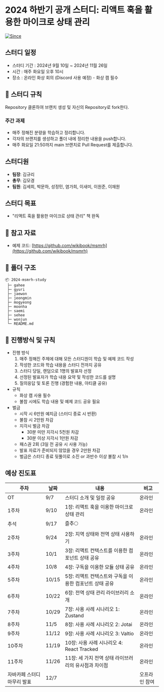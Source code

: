 # 2024 하반기 공개 스터디: 리액트 훅을 활용한 마이크로 상태 관리

[![Since](https://img.shields.io/badge/since-2024.09.06-6A5ACD.svg?&edge_flat=false)](https://github.com/JAVACAFE-STUDY/2024-msmrh-study)

## 스터디 일정

- 스터디 기간 : 2024년 9월 10일 ~ 2024년 11월 26일
- 시간 : 매주 화요일 오후 10시
- 장소 : 온라인 화상 회의 (Discord 사용 예정) - 화상 캠 필수

## 🚀 스터디 규칙

Repository 클론하여 브랜치 생성 및 자신의 Repository로 fork한다.

### 주간 과제

- 매주 정해진 분량을 학습하고 정리합니다.
- 각자의 브랜치를 생성하고 폴더 내에 정리한 내용을 push합니다.
- 매주 화요일 21:50까지 main 브랜치로 Pull Request를 제출합니다.

## 스터디원

- **팀장**: 김규리
- **총무**: 김모경
- **팀원**: 김세희, 박문하, 성정민, 염가희, 이새미, 이원준, 이재원

## 스터디 목표

- "리액트 훅을 활용한 마이크로 상태 관리" 책 완독

## 📖 참고 자료

- 예제 코드: [https://github.com/wikibook/msmrh](https://github.com/wikibook/msmrh)

## 📁 폴더 구조
```
📦 2024-msmrh-study
 ├─ gahee
 ├─ gyuri
 ├─ jaewon
 ├─ jeongmin
 ├─ mogyeong
 ├─ moonha
 ├─ saemi
 ├─ sehee
 ├─ wonjun
 └─ README.md
```

## **🌿 진행방식 및 규칙**

- 진행 방식
    1. 매주 정해진 주제에 대해 모든 스터디원이 학습 및 예제 코드 작성
    2. 작성한 코드와 학습 내용을 스터디 전까지 공유
    3. 스터디 당일, 랜덤으로 1명의 발표자 선정
    4. 선정된 발표자가 학습 내용 요약 및 작성한 코드를 설명
    5. 질의응답 및 토론 진행 (경험한 내용, 아티클 공유)
- 규칙
    - 화상 캠 사용 필수
    - 불참 시에도 학습 내용 및 예제 코드 공유 필요
- 벌금
    - 시작 시 6만원 예치금 (스터디 종료 시 반환)
    - 불참 시 2만원 차감
    - 지각시 벌금 차감
        - 30분 미만 지각시 5천원 차감
        - 30분 이상 지각시 1만원 차감
    - 패스권 2회 (3일 전 공유 시 사용 가능)
    - 발표 자료가 준비되지 않았을 경우 2만원 차감
    - 벌금은 스터디 종료 뒷풀이로 소진 or 과반수 이상 불참 시 1/n


## **예상 진도표**

|주차|날짜|내용|비고|
|---|---|---|---|
|OT|9/7|스터디 소개 및 일정 공유|온라인|
|1주차|9/10|1장: 리액트 훅을 이용한 마이크로 상태 관리|온라인|
|추석|9/17|즐추🌕||
|2주차|9/24|2장: 지역 상태와 전역 상태 사용하기|온라인|
|3주차|10/1|3장: 리액트 컨텍스트를 이용한 컴포넌트 상태 공유|온라인|
|4주차|10/8|4장: 구독을 이용한 모듈 상태 공유|온라인|
|5주차|10/15|5장: 리액트 컨텍스트와 구독을 이용한 컴포넌트 상태 공유|온라인|
|6주차|10/22|6장: 전역 상태 관리 라이브러리 소개|온라인|
|7주차|10/29|7장: 사용 사례 시나리오 1: Zustand|온라인|
|8주차|11/5|8장: 사용 사례 시나리오 2: Jotai|온라인|
|9주차|11/12|9장: 사용 사례 시나리오 3: Valtio|온라인|
|10주차|11/19|10장: 사용 사례 시나리오 4: React Tracked|온라인|
|11주차|11/26|11장: 세 가지 전역 상태 라이브러리의 유사점과 차이점|온라인|
|자바카페 스터디 마무리 발표|12/7||오프라인 참여|
